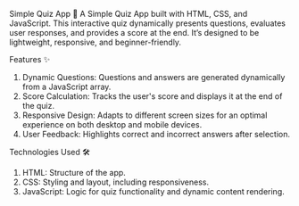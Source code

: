 Simple Quiz App 🎯
A Simple Quiz App built with HTML, CSS, and JavaScript. This interactive quiz dynamically presents questions, evaluates user responses, and provides a score at the end. It’s designed to be lightweight, responsive, and beginner-friendly.

Features ✨
1. Dynamic Questions: Questions and answers are generated dynamically from a JavaScript array.
2. Score Calculation: Tracks the user's score and displays it at the end of the quiz.
3. Responsive Design: Adapts to different screen sizes for an optimal experience on both desktop and mobile devices.
4. User Feedback: Highlights correct and incorrect answers after selection.
   
Technologies Used 🛠️
1. HTML: Structure of the app.
2. CSS: Styling and layout, including responsiveness.
3. JavaScript: Logic for quiz functionality and dynamic content rendering.
